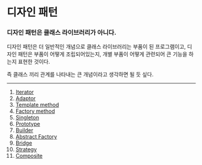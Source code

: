 # 디자인 패턴

### 디자인 패턴은 클래스 라이브러리가 아니다.

디자인 패턴은 더 일반적인 개념으로 클래스 라이브러리는 부품이 된 프로그램이고, 디자인 패턴은 부품이 어떻게 조립되어있는지, 개별 부품이 어떻게 관련되어 큰 기능을 하는지 표현한 것이다. 

즉 클래스 끼리 관계를 나타내는 큰 개념이라고 생각하면 될 듯 싶다.

---

1. [Iterator](./Iterator/iterator_pattern.md)
2. [Adaptor](./adapter/adapter_pattern.md)
3. [Template method](./template_method/template_method_pattern.md)
4. [Factory method](./factory_method/factory_method_pattern.md)
5. [Singleton](./singleton/singleton_pattern.md)
6. [Prototype](./prototype/prototype_pattern.md)
7. [Builder](./builder/builder_pattern.md)
8. [Abstract Factory](./abstract_factory/abstract_factory_pattern.md)
9. [Bridge](./bridge/bridge_pattern.md)
10. [Strategy](./strategy/strategy_pattern.md)
11. [Composite](./composite/composite_pattern.md)
